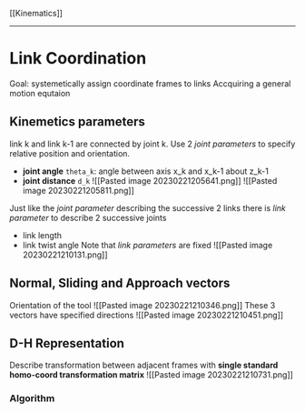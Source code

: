 [[Kinematics]]
****
# Link Coordination
Goal: systemetically assign coordinate frames to links
Accquiring a general motion equtaion
## Kinemetics parameters
link k and link k-1 are connected by joint k.
Use 2 _joint parameters_ to specify relative position and orientation.
- **joint angle** `theta_k`: angle between axis x_k and x_k-1 about z_k-1
- **joint distance** `d_k`
![[Pasted image 20230221205641.png]]
![[Pasted image 20230221205811.png]]

Just like the _joint parameter_ describing the successive 2 links
there is _link parameter_ to describe 2 successive joints
- link length
- link twist angle
Note that _link parameters_ are fixed
![[Pasted image 20230221210131.png]]

## Normal, Sliding and Approach vectors
Orientation of the tool
![[Pasted image 20230221210346.png]]
These 3 vectors have specified directions
![[Pasted image 20230221210451.png]]

## D-H Representation
Describe transformation between adjacent frames with **single standard homo-coord transformation matrix**
![[Pasted image 20230221210731.png]]
### Algorithm




